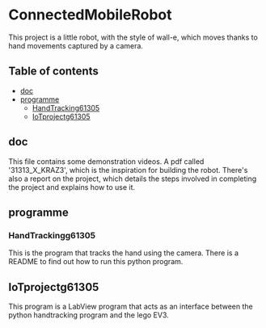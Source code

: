 # ConnectedMobileRobot

This project is a little robot, with the style of wall-e, which moves thanks to hand movements captured by a camera.

## Table of contents
- [doc](#doc)
- [programme](#programme)
    - [HandTracking61305](#HandTracking61305)
    - [IoTprojectg61305](#IoTprojectg61305)

## doc
This file contains some demonstration videos. A pdf called '31313_X_KRAZ3', which is the inspiration for building the robot. There's also a report on the project, which details the steps involved in completing the project and explains how to use it.
## programme
### HandTrackingg61305
This is the program that tracks the hand using the camera. There is a README to find out how to run this python program.
## IoTprojectg61305
This program is a LabView program that acts as an interface between the python handtracking program and the lego EV3.